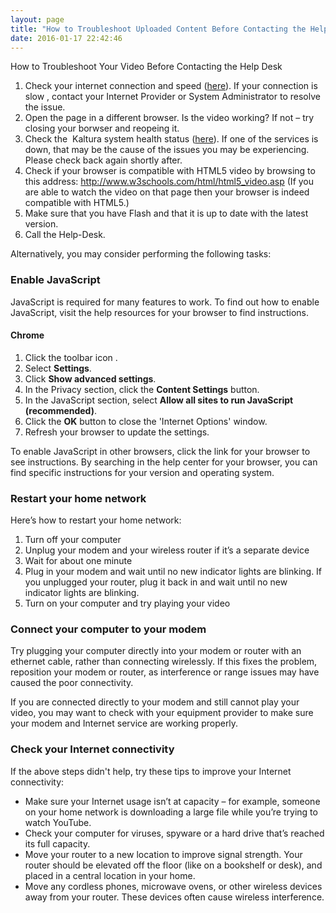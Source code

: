 ```yaml
---
layout: page
title: "How to Troubleshoot Uploaded Content Before Contacting the Help Desk"
date: 2016-01-17 22:42:46
---
```


<p style="text-align: left;" align="center">
    How to Troubleshoot Your Video Before Contacting the Help Desk
  </p>
  
  <ol>
    <li>
      Check your internet connection and speed (<a href="http://www.speedtest.net/">here</a>). If your connection is slow , contact your Internet Provider or System Administrator to resolve the issue.
    </li>
    <li>
      Open the page in a different browser. Is the video working? If not – try closing your borwser and reopeing it.
    </li>
    <li>
      Check the  Kaltura system health status (<a href="http://corp.kaltura.com/content/kaltura-system-status">here</a>). If one of the services is down, that may be the cause of the issues you may be experiencing. Please check back again shortly after.
    </li>
    <li>
      Check if your browser is compatible with HTML5 video by browsing to this address: <a href="http://www.w3schools.com/html/html5_video.asp">http://www.w3schools.com/html/html5_video.asp</a> (If you are able to watch the video on that page then your browser is indeed compatible with HTML5.)
    </li>
    <li>
      Make sure that you have Flash and that it is up to date with the latest version.
    </li>
    <li>
      Call the Help-Desk.
    </li>
  </ol>
  
  <p>
    Alternatively, you may consider performing the following tasks:
  </p>
  
  <h3>
    Enable JavaScript
  </h3>
  
  <p>
    JavaScript is required for many features to work. <span>To find out how to enable JavaScript, visit the help resources for your browser to find instructions.</span>
  </p>
  
  <h4>
    Chrome
  </h4>
  
  <ol>
    <li>
      Click the toolbar icon .
    </li>
    <li>
      Select <strong>Settings</strong>.
    </li>
    <li>
      Click <strong>Show advanced settings</strong>.
    </li>
    <li>
      In the Privacy section, click the <strong>Content Settings</strong> button.
    </li>
    <li>
      In the JavaScript section, select <strong>Allow all sites to run JavaScript (recommended)</strong>.
    </li>
    <li>
      Click the <strong>OK</strong> button to close the 'Internet Options' window.
    </li>
    <li>
      Refresh your browser to update the settings.
    </li>
  </ol>
  
  <p>
    To enable JavaScript in other browsers, click the link for your browser to see instructions. By searching in the help center for your browser, you can find specific instructions for your version and operating system.
  </p>
  
  <h3>
    Restart your home network
  </h3>
  
  <p>
    Here’s how to restart your home network:
  </p>
  
  <ol>
    <li>
      Turn off your computer
    </li>
    <li>
      Unplug your modem and your wireless router if it’s a separate device
    </li>
    <li>
      Wait for about one minute
    </li>
    <li>
      Plug in your modem and wait until no new indicator lights are blinking. If you unplugged your router, plug it back in and wait until no new indicator lights are blinking.
    </li>
    <li>
      Turn on your computer and try playing your video
    </li>
  </ol>
  
  <h3>
    Connect your computer to your modem
  </h3>
  
  <p>
    Try plugging your computer directly into your modem or router with an ethernet cable, rather than connecting wirelessly. If this fixes the problem, reposition your modem or router, as interference or range issues may have caused the poor connectivity.
  </p>
  
  <p>
    If you are connected directly to your modem and still cannot play your video, you may want to check with your equipment provider to make sure your modem and Internet service are working properly.
  </p>
  
  <h3>
    Check your Internet connectivity
  </h3>
  
  <p>
    If the above steps didn't help, try these tips to improve your Internet connectivity:
  </p>
  
  <ul>
    <li>
      Make sure your Internet usage isn’t at capacity – for example, someone on your home network is downloading a large file while you’re trying to watch YouTube.
    </li>
    <li>
      Check your computer for viruses, spyware or a hard drive that’s reached its full capacity.
    </li>
    <li>
      Move your router to a new location to improve signal strength. Your router should be elevated off the floor (like on a bookshelf or desk), and placed in a central location in your home.
    </li>
    <li>
      Move any cordless phones, microwave ovens, or other wireless devices away from your router. These devices often cause wireless interference.
    </li>
  </ul>
  
  <p>
     
  </p>